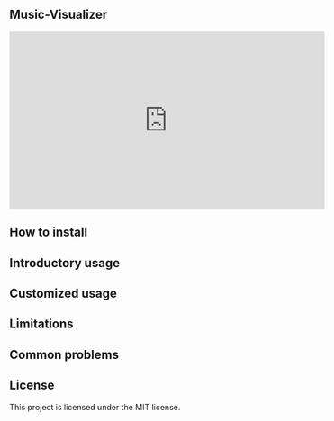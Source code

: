 ## Music-Visualizer
<iframe width="560" height="315" src="https://www.youtube.com/embed/OXY-12lkqgE" title="YouTube video player" frameborder="0" allow="accelerometer; autoplay; clipboard-write; encrypted-media; gyroscope; picture-in-picture; web-share" allowfullscreen></iframe>

## How to install

## Introductory usage

## Customized usage

## Limitations

## Common problems

## License
This project is licensed under the MIT license.
